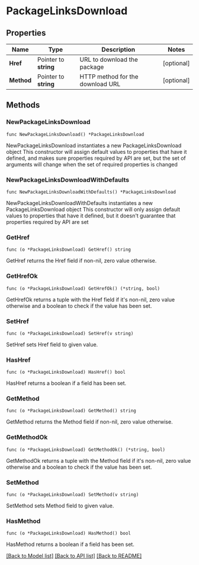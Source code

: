 # PackageLinksDownload

## Properties

Name | Type | Description | Notes
------------ | ------------- | ------------- | -------------
**Href** | Pointer to **string** | URL to download the package | [optional] 
**Method** | Pointer to **string** | HTTP method for the download URL | [optional] 

## Methods

### NewPackageLinksDownload

`func NewPackageLinksDownload() *PackageLinksDownload`

NewPackageLinksDownload instantiates a new PackageLinksDownload object
This constructor will assign default values to properties that have it defined,
and makes sure properties required by API are set, but the set of arguments
will change when the set of required properties is changed

### NewPackageLinksDownloadWithDefaults

`func NewPackageLinksDownloadWithDefaults() *PackageLinksDownload`

NewPackageLinksDownloadWithDefaults instantiates a new PackageLinksDownload object
This constructor will only assign default values to properties that have it defined,
but it doesn't guarantee that properties required by API are set

### GetHref

`func (o *PackageLinksDownload) GetHref() string`

GetHref returns the Href field if non-nil, zero value otherwise.

### GetHrefOk

`func (o *PackageLinksDownload) GetHrefOk() (*string, bool)`

GetHrefOk returns a tuple with the Href field if it's non-nil, zero value otherwise
and a boolean to check if the value has been set.

### SetHref

`func (o *PackageLinksDownload) SetHref(v string)`

SetHref sets Href field to given value.

### HasHref

`func (o *PackageLinksDownload) HasHref() bool`

HasHref returns a boolean if a field has been set.

### GetMethod

`func (o *PackageLinksDownload) GetMethod() string`

GetMethod returns the Method field if non-nil, zero value otherwise.

### GetMethodOk

`func (o *PackageLinksDownload) GetMethodOk() (*string, bool)`

GetMethodOk returns a tuple with the Method field if it's non-nil, zero value otherwise
and a boolean to check if the value has been set.

### SetMethod

`func (o *PackageLinksDownload) SetMethod(v string)`

SetMethod sets Method field to given value.

### HasMethod

`func (o *PackageLinksDownload) HasMethod() bool`

HasMethod returns a boolean if a field has been set.


[[Back to Model list]](../README.md#documentation-for-models) [[Back to API list]](../README.md#documentation-for-api-endpoints) [[Back to README]](../README.md)


